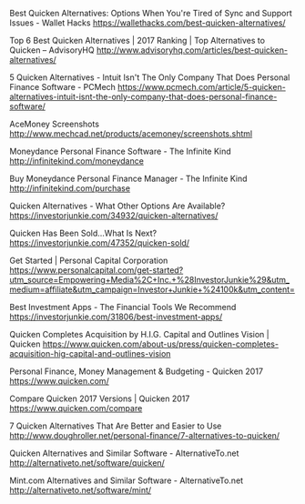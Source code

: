 Best Quicken Alternatives: Options When You're Tired of Sync and Support Issues - Wallet Hacks
 https://wallethacks.com/best-quicken-alternatives/

Top 6 Best Quicken Alternatives | 2017 Ranking | Top Alternatives to Quicken – AdvisoryHQ
 http://www.advisoryhq.com/articles/best-quicken-alternatives/

5 Quicken Alternatives - Intuit Isn't The Only Company That Does Personal Finance Software - PCMech
 https://www.pcmech.com/article/5-quicken-alternatives-intuit-isnt-the-only-company-that-does-personal-finance-software/

AceMoney Screenshots
 http://www.mechcad.net/products/acemoney/screenshots.shtml

Moneydance Personal Finance Software - The Infinite Kind
 http://infinitekind.com/moneydance

Buy Moneydance Personal Finance Manager - The Infinite Kind
 http://infinitekind.com/purchase

Quicken Alternatives - What Other Options Are Available?
 https://investorjunkie.com/34932/quicken-alternatives/

Quicken Has Been Sold…What Is Next?
 https://investorjunkie.com/47352/quicken-sold/

Get Started | Personal Capital Corporation
 https://www.personalcapital.com/get-started?utm_source=Empowering+Media%2C+Inc.+%28InvestorJunkie%29&utm_medium=affiliate&utm_campaign=Investor+Junkie+%24100k&utm_content=

Best Investment Apps - The Financial Tools We Recommend
 https://investorjunkie.com/31806/best-investment-apps/

Quicken Completes Acquisition by H.I.G. Capital and Outlines Vision | Quicken
 https://www.quicken.com/about-us/press/quicken-completes-acquisition-hig-capital-and-outlines-vision

Personal Finance, Money Management & Budgeting - Quicken 2017
 https://www.quicken.com/

Compare Quicken 2017 Versions | Quicken 2017
 https://www.quicken.com/compare

7 Quicken Alternatives That Are Better and Easier to Use
 http://www.doughroller.net/personal-finance/7-alternatives-to-quicken/

Quicken Alternatives and Similar Software - AlternativeTo.net
 http://alternativeto.net/software/quicken/

Mint.com Alternatives and Similar Software - AlternativeTo.net
 http://alternativeto.net/software/mint/
